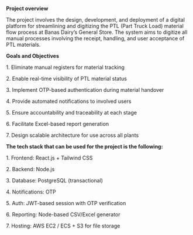 **Project overview**



The project involves the design, development, and deployment of a digital platform for streamlining and digitizing the PTL (Part Truck Load) material flow process at Banas Dairy’s General Store. The system aims to digitize all manual processes involving the receipt, handling, and user acceptance of PTL materials.


**Goals and Objectives**



1\. Eliminate manual registers for material tracking

2\. Enable real-time visibility of PTL material status

3\. Implement OTP-based authentication during material handover

4\. Provide automated notifications to involved users

5\. Ensure accountability and traceability at each stage

6\. Facilitate Excel-based report generation

7\. Design scalable architecture for use across all plants



**The tech stack that can be used for the project is the following:**



1\. Frontend: React.js + Tailwind CSS

2\. Backend: Node.js 

3\. Database: PostgreSQL (transactional)

4\. Notifications: OTP

5\. Auth: JWT-based session with OTP verification

6\. Reporting: Node-based CSV/Excel generator

7\. Hosting: AWS EC2 / ECS + S3 for file storage











